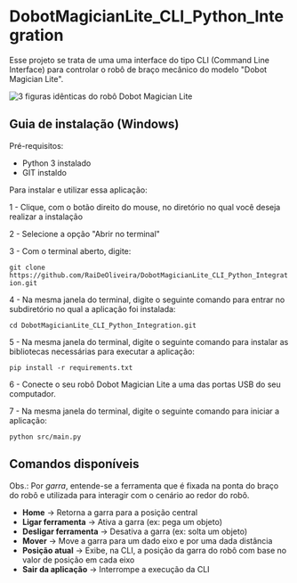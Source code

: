 # DobotMagicianLite_CLI_Python_Integration
Esse projeto se trata de uma uma interface do tipo CLI (Command Line Interface) para controlar o robô de braço mecânico do modelo "Dobot Magician Lite".

![3 figuras idênticas do robô Dobot Magician Lite](https://ae01.alicdn.com/kf/S8dbe3425ff704c9ea3b6688c630a8d7e8/Plataforma-Outsmart-DOBOT-Magician-Lite-para-estudantes-m-gico-no-futuro-o-K12-perfeito-professores-e.jpg)

## Guia de instalação (Windows)

Pré-requisitos:
- Python 3 instalado
- GIT instaldo

Para instalar e utilizar essa aplicação:

1 - Clique, com o botão direito do mouse, no diretório no qual você deseja realizar a instalação

2 - Selecione a opção "Abrir no terminal"

3 - Com o terminal aberto, digite:

```git clone https://github.com/RaiDeOliveira/DobotMagicianLite_CLI_Python_Integration.git```

4 - Na mesma janela do terminal, digite o seguinte comando para entrar no subdiretório no qual a aplicação foi instalada:

```cd DobotMagicianLite_CLI_Python_Integration.git```

5 - Na mesma janela do terminal, digite o seguinte comando para instalar as bibliotecas necessárias para executar a aplicação:

```pip install -r requirements.txt```

6 - Conecte o seu robô Dobot Magician Lite a uma das portas USB do seu computador.

7 - Na mesma janela do terminal, digite o seguinte comando para iniciar a aplicação:

```python src/main.py```



## Comandos disponíveis

Obs.: Por *garra*, entende-se a ferramenta que é fixada na ponta do braço do robô e utilizada para interagir com o cenário ao redor do robô.

- **Home** -> Retorna a garra para a posição central
- **Ligar ferramenta** -> Ativa a garra (ex: pega um objeto)
- **Desligar ferramenta** -> Desativa a garra (ex: solta um objeto)
- **Mover** -> Move a garra para um dado eixo e por uma dada distância
- **Posição atual** -> Exibe, na CLI, a posição da garra do robô com base no valor de posição em cada eixo
- **Sair da aplicação** -> Interrompe a execução da CLI
